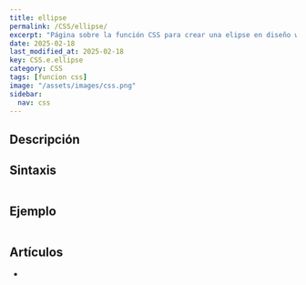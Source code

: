 ```yaml
---
title: ellipse
permalink: /CSS/ellipse/
excerpt: "Página sobre la función CSS para crear una elipse en diseño web."
date: 2025-02-18
last_modified_at: 2025-02-18
key: CSS.e.ellipse
category: CSS
tags: [funcion css]
image: "/assets/images/css.png"
sidebar:
  nav: css
---
```


## Descripción


## Sintaxis


```css

```


## Ejemplo


```css

```


## Artículos

- 
